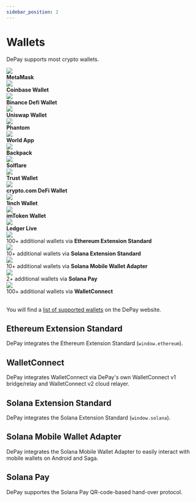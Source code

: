 ```yaml
---
sidebar_position: 2
---
```


# Wallets
DePay supports most crypto wallets.

<div className="pb-1 pt-1">
  <div className="d-flex p-2 text-decoration-none">
    <img style={{ width: '1rem', height: '1rem', position: 'relative', top: '0.2rem' }} src="/docs/img/wallets/MetaMask.svg"/>
    <div className="ps-3">
      <div className="text-light"><strong>MetaMask</strong></div>
    </div>
  </div>
</div>

<div className="pb-1 pt-1">
  <div className="d-flex p-2 text-decoration-none">
    <img style={{ width: '1rem', height: '1rem', position: 'relative', top: '0.2rem' }} src="/docs/img/wallets/Coinbase.svg"/>
    <div className="ps-3">
      <div className="text-light"><strong>Coinbase Wallet</strong></div>
    </div>
  </div>
</div>

<div className="pb-1 pt-1">
  <div className="d-flex p-2 text-decoration-none">
    <img style={{ width: '1rem', height: '1rem', position: 'relative', top: '0.2rem' }} src="/docs/img/wallets/Binance.svg"/>
    <div className="ps-3">
      <div className="text-light"><strong>Binance Defi Wallet</strong></div>
    </div>
  </div>
</div>

<div className="pb-1 pt-1">
  <div className="d-flex p-2 text-decoration-none">
    <img style={{ width: '1rem', height: '1rem', position: 'relative', top: '0.2rem' }} src="/docs/img/wallets/Uniswap.svg"/>
    <div className="ps-3">
      <div className="text-light"><strong>Uniswap Wallet</strong></div>
    </div>
  </div>
</div>

<div className="pb-1 pt-1">
  <div className="d-flex p-2 text-decoration-none">
    <img style={{ width: '1rem', height: '1rem', position: 'relative', top: '0.2rem' }} src="/docs/img/wallets/Phantom.svg"/>
    <div className="ps-3">
      <div className="text-light"><strong>Phantom</strong></div>
    </div>
  </div>
</div>

<div className="pb-1 pt-1">
  <div className="d-flex p-2 text-decoration-none">
    <img style={{ width: '1rem', height: '1rem', position: 'relative', top: '0.2rem' }} src="/docs/img/wallets/WorldApp.svg"/>
    <div className="ps-3">
      <div className="text-light"><strong>World App</strong></div>
    </div>
  </div>
</div>

<div className="pb-1 pt-1">
  <div className="d-flex p-2 text-decoration-none">
    <img style={{ width: '1rem', height: '1rem', position: 'relative', top: '0.2rem' }} src="/docs/img/wallets/Backpack.svg"/>
    <div className="ps-3">
      <div className="text-light"><strong>Backpack</strong></div>
    </div>
  </div>
</div>

<div className="pb-1 pt-1">
  <div className="d-flex p-2 text-decoration-none">
    <img style={{ width: '1rem', height: '1rem', position: 'relative', top: '0.2rem' }} src="/docs/img/wallets/Solflare.svg"/>
    <div className="ps-3">
      <div className="text-light"><strong>Solflare</strong></div>
    </div>
  </div>
</div>

<div className="pb-1 pt-1">
  <div className="d-flex p-2 text-decoration-none">
    <img style={{ width: '1rem', height: '1rem', position: 'relative', top: '0.2rem' }} src="/docs/img/wallets/TrustWallet.svg"/>
    <div className="ps-3">
      <div className="text-light"><strong>Trust Wallet</strong></div>
    </div>
  </div>
</div>

<div className="pb-1 pt-1">
  <div className="d-flex p-2 text-decoration-none">
    <img style={{ width: '1rem', height: '1rem', position: 'relative', top: '0.2rem' }} src="/docs/img/wallets/CryptoCom.svg"/>
    <div className="ps-3">
      <div className="text-light"><strong>crypto.com DeFi Wallet</strong></div>
    </div>
  </div>
</div>

<div className="pb-1 pt-1">
  <div className="d-flex p-2 text-decoration-none">
    <img style={{ width: '1rem', height: '1rem', position: 'relative', top: '0.2rem' }} src="/docs/img/wallets/1inch.svg"/>
    <div className="ps-3">
      <div className="text-light"><strong>1inch Wallet</strong></div>
    </div>
  </div>
</div>

<div className="pb-1 pt-1">
  <div className="d-flex p-2 text-decoration-none">
    <img style={{ width: '1rem', height: '1rem', position: 'relative', top: '0.2rem' }} src="/docs/img/wallets/imToken.svg"/>
    <div className="ps-3">
      <div className="text-light"><strong>imToken Wallet</strong></div>
    </div>
  </div>
</div>

<div className="pb-1 pt-1">
  <div className="d-flex p-2 text-decoration-none">
    <img style={{ width: '1rem', height: '1rem', position: 'relative', top: '0.2rem' }} src="/docs/img/wallets/Ledger.svg"/>
    <div className="ps-3">
      <div className="text-light"><strong>Ledger Live</strong></div>
    </div>
  </div>
</div>

<div className="pb-1 pt-1">
  <div className="d-flex p-2 text-decoration-none">
    <img style={{ width: '1rem', height: '1rem', position: 'relative', top: '0.2rem' }} src="/docs/img/blockchains/Ethereum.svg"/>
    <div className="ps-3">
      <div className="text-light">100+ additional wallets via <strong>Ethereum Extension Standard</strong></div>
    </div>
  </div>
</div>

<div className="pb-1 pt-1">
  <div className="d-flex p-2 text-decoration-none">
    <img style={{ width: '1rem', height: '1rem', position: 'relative', top: '0.2rem' }} src="/docs/img/blockchains/Solana.svg"/>
    <div className="ps-3">
      <div className="text-light">10+ additional wallets via <strong>Solana Extension Standard</strong></div>
    </div>
  </div>
</div>

<div className="pb-1 pt-1">
  <div className="d-flex p-2 text-decoration-none">
    <img style={{ width: '1rem', height: '1rem', position: 'relative', top: '0.2rem' }} src="/docs/img/blockchains/Solana.svg"/>
    <div className="ps-3">
      <div className="text-light">10+ additional wallets via <strong>Solana Mobile Wallet Adapter</strong></div>
    </div>
  </div>
</div>

<div className="pb-1 pt-1">
  <div className="d-flex p-2 text-decoration-none">
    <img style={{ width: '1rem', height: '1rem', position: 'relative', top: '0.2rem' }} src="/docs/img/blockchains/Solana.svg"/>
    <div className="ps-3">
      <div className="text-light">2+ additional wallets via <strong>Solana Pay</strong></div>
    </div>
  </div>
</div>

<div className="pb-1 pt-1">
  <div className="d-flex p-2 text-decoration-none">
    <img style={{ width: '1rem', height: '1rem', position: 'relative', top: '0.2rem' }} src="/docs/img/wallets/WalletConnect.svg"/>
    <div className="ps-3">
      <div className="text-light">100+ additional wallets via <strong>WalletConnect</strong></div>
    </div>
  </div>
</div>
<br/>

You will find a [list of supported wallets](https://depay.com/wallets) on the DePay website.

## Ethereum Extension Standard

DePay integrates the Ethereum Extension Standard (`window.ethereum`).

## WalletConnect

DePay integrates WalletConnect via DePay's own WalletConnect v1 bridge/relay and WalletConnect v2 cloud relayer.

## Solana Extension Standard

DePay integrates the Solana Extension Standard (`window.solana`).

## Solana Mobile Wallet Adapter

DePay integrates the Solana Mobile Wallet Adapter to easily interact with mobile wallets on Android and Saga.

## Solana Pay

DePay supportes the Solana Pay QR-code-based hand-over protocol.

